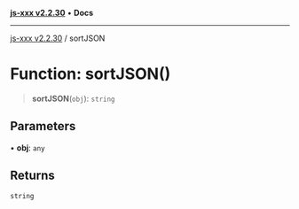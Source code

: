[**js-xxx v2.2.30**](../README.md) • **Docs**

***

[js-xxx v2.2.30](../README.md) / sortJSON

# Function: sortJSON()

> **sortJSON**(`obj`): `string`

## Parameters

• **obj**: `any`

## Returns

`string`
